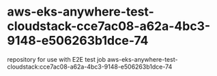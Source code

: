 # aws-eks-anywhere-test-cloudstack-cce7ac08-a62a-4bc3-9148-e506263b1dce-74
repository for use with E2E test job aws-eks-anywhere-test-cloudstack:cce7ac08-a62a-4bc3-9148-e506263b1dce-74

